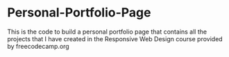# Personal-Portfolio-Page
This is the code to build a personal portfolio page that contains all the projects that I have created in the Responsive Web Design course provided by freecodecamp.org
